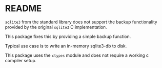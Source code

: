 # README

`sqlite3` from the standard library does not support the backup
functionality provided by the original `sqlite3` C implementation.

This package fixes this by providing a simple backup function.

Typical use case is to write an in-memory sqlite3-db to disk.

This package uses the `ctypes` module and does not require a
working c compiler setup.
